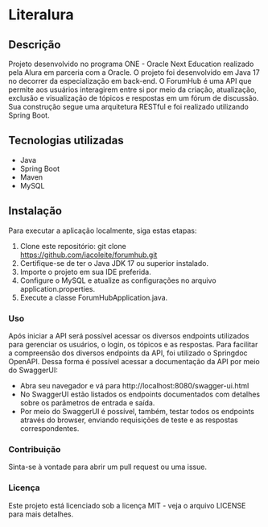 # Literalura

## Descrição
Projeto desenvolvido no programa ONE - Oracle Next Education realizado pela Alura em parceria com a Oracle.
O projeto foi desenvolvido em Java 17 no decorrer da especialização em back-end. 
O ForumHub é uma API que permite aos usuários interagirem entre si por meio da criação, atualização, exclusão e visualização de tópicos e respostas em um fórum de discussão.
Sua construção segue uma arquitetura RESTful e foi realizado utilizando Spring Boot.

## Tecnologias utilizadas
- Java
- Spring Boot
- Maven
- MySQL

## Instalação
Para executar a aplicação localmente, siga estas etapas:
1. Clone este repositório: git clone https://github.com/iacoleite/forumhub.git
2. Certifique-se de ter o Java JDK 17 ou superior instalado.
3. Importe o projeto em sua IDE preferida.
4. Configure o MySQL e atualize as configurações no arquivo application.properties.
5. Execute a classe ForumHubApplication.java.

### Uso
Após iniciar a API será possível acessar os diversos endpoints utilizados para gerenciar os usuários, o login, os tópicos e as respostas.
Para facilitar a compreensão dos diversos endpoints da API, foi utilizado o Springdoc OpenAPI. Dessa forma é possível acessar a documentação da API por meio do SwaggerUI:
- Abra seu navegador e vá para http://localhost:8080/swagger-ui.html
- No SwaggerUI estão listados os endpoints documentados com detalhes sobre os parâmetros de entrada e saída.
- Por meio do SwaggerUI é possível, também, testar todos os endpoints através do browser, enviando requisições de teste e as respostas correspondentes.

### Contribuição
Sinta-se à vontade para abrir um pull request ou uma issue.

### Licença
Este projeto está licenciado sob a licença MIT - veja o arquivo LICENSE para mais detalhes.



